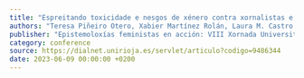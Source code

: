 ```yaml
---
title: "Espreitando toxicidade e nesgos de xénero contra xornalistas e políticas en Twitter"
authors: "Teresa Piñeiro Otero, Xabier Martínez Rolán, Laura M. Castro Souto"
publisher: "Epistemoloxías feministas en acción: VIII Xornada Universitaria Galega en Xénero (XUGeX’23)"
category: conference
source: https://dialnet.unirioja.es/servlet/articulo?codigo=9486344
date: 2023-06-09 00:00:00 +0200
---
```

